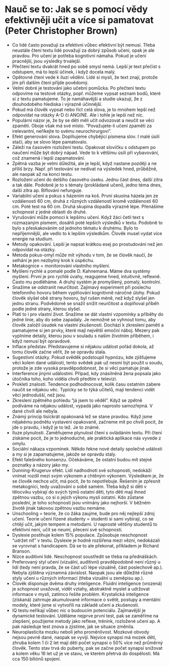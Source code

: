 # Nauč se to: Jak se s pomocí vědy efektivněji učit a více si pamatovat (Peter Christopher Brown)
* Co lidé často považují za efektivní vůbec efektivní být nemusí. Třeba neustále čtení textu lidé považují za dobrý způsob učení, opak je ale pravdou. Pro učení je potřeba kognitivní námaha. Pokud je učení pracnější, jsou výsledky trvalejší. 
* Přečtení textu dvakrát hned po sobě smysl nemá. Lepší je text přečíst s odstupem, má to lepší účinek, i když docela malý.
* Opětovné čtení vede k iluzi vědění. Lidé si myslí, že text znají, protože jim při dalším čtení příjde povědomý. 
* Velmi dobré je testování jako učební pomůcka. Po přečtení textu odpovíme na testové otázky, popř. můžeme vypsat seznam bodů, které si z textu pamatujeme. To je namáhavější a studie ukazují, že z dlouhodobého hlediska i výrazně účinnější.
* Pokud má člověk vypsat nebo říct celá slova, je to mnohem lepší než odpovídat na otázky A-D či ANO/NE. Ale i tohle je lepší než nic.
* Populární názor je, že by se děti měli učit odvozovat a neučit se věci zpaměti. Oboje však má své místo. “Považujete-li učení zpaměti za irelevantní, neříkejte to svému neurochirurgovi”.
* Efekt generování slova. Doplňujeme chybějící písmena slov. I malé úsilí stačí, aby se slovo lépe pamatovalo.
* Záleží na časovém rozložení testu. Opakovat slovíčku s odstupem po naučení může být dobrý nápad. Vede to k většímu úsilí při vybavování, což znamená i lepší zapamatování.
* Zpětná vazba je velmi důležitá, ale je lepší, když nastane později a ne příliš brzy. Např. při testování se nedívat na výsledek hned, průběžně, ale naopak až na konci testu.
* Rozložení učení do delšího časového úseku. Jednu část dnes, další zítra a tak dále. Podobně je to s tématy (prokládané učení), jedno téma dnes, další zítra ap. Biflování nefunguje.
* Variabilní učení a pokus s házením na koš. První skuoina házela jen ze vzdálenosti 60 cm, druhá z různých vzdáleností kromě vzdálenosti 60 cm. Poté test na 60 cm. Druhá skupina dopadla výrazně lépe. Přenášíme schopnost z jedné oblasti do druhé.
* Vyrušování může pomoci k lepšímu učení. Když žáci četli text s rozmazaným písmem, dosáhli poté lepších výsledků v textu. Podobně to bylo s přeskakováním od jednoho tématu k druhému. Bylo to nepříjemnější, ale vedlo to k lepším výsledkům. Člověk musel vydat více energie na studium.
* Metody opakování. Lepší je napsat krátkou esej po prostudování než jen odpovídat na otázky.
* Metoda pokus-omyl může mít výhodu v tom, že se člověk naučí, že selhání je jen nezbytný krok k úspěchu.
* Metakognice = monitorování vlastního myšlení.
* Myšlení rychlé a pomalé podle D. Kahnemana. Máme dva systémy myšlení. První je pro rychlé úvahy, reagujeme hned, intuitivně, reflexně. Často mu podléháme. A druhý systém je promyšlený, pomalý, kontrolní.
* Snažíme se odstranit neurčitost. Zajímavý experiment při poslechu telefonního hovoru během vyplňování kognitivně náročné úlohy. Pokud člověk slyšel obě strany hovoru, byl rušen méně, než když slyšel jen jednu stranu. Podvědomě se snažil snížit neurčitost a doplňoval příběh podle jedné strany, kterou slyšel. 
* Platí to i pro vlastní život. Snažíme se dát vlastní vzpomínky a příběhy do jedné linie, aby do sebe zapadaly. Je nemožné se vyhnout tomu, aby člověk založil úsudek na vlastní zkušenosti. Dochází k zkreslení paměti a pamatujeme si jen prvky, které mají největší emoční náboj. Mezery pak vyplníme detaily, kterou jsou v souladu s našim životním příběhem, i když nemusí být opravdové.
* Inflace představ. Představujeme si nějakou událost pořád dokola, až tomu člověk začne věřit, že se opravdu stala.
* Sugestivní otázky. Pokud svěděk podstoupil hypnózu, kde zjišťujeme věci kolem dané události, tento svědek pak už nesmí být použit u soudu, protože je zde vysoká pravděpodobnost, že si věci pamatuje jinak.
* Interference jinými událostmi. Případ, kdy znásilněná žena popsala jako útočníka toho, koho viděla chvíli předtím v televizi.
* Prokletí znalostí. Tendence podhodnocovat, kolik času ostatním zabere naučit se nějakou věc. Typicky se to týká učitelů, mají tendenci vidět věci jednodušší, než jsou. 
* Zkreslení zpětného pohledu “já jsem to věděl”. Když se zpětně podíváme na nějakou událost, vypadá jako naprosto samozřejmá. V dané chvíli ale nebyla.
* Známý princip tisíckrát opakovaná lež se stane pravdou. Když jsme nějakému podnětu vystaveni opakovaně, začneme mít po chvíli pocit, že jde o pravdu, i když je to lež. Je to známé.
* Iluze plynulosti. Zaměňujeme plynulost čtení s ovládáním textu. Při čtení získáme pocit, že je to jednoduché, ale praktická aplikace nás vyvede z omylu.
* Sociální nákaza vzpomínek. Někdo řekne nové detaily společné události a my si je zapamatujeme, jakože se opravdu staly.
* Efekt falešného konsenzu. Očekáváme, že ostatní budou mít stejné poznatky a názory jako my.
* Dunning-Krugeruv efekt. Lidí nadhodnotí své schopnosti, nedokáží vnímat rozdíl mezi svým výkonem a chtěným výkonem. Výsledkem je, že se člověk nechce učit, má pocit, že to nepotřebuje. Řešením je zpřesnit metakognici, tedy uvažování o sobě samém. Třeba když si děti v tělocviku vybírají do svých týmů ostatní děti, tyto děti mají ihned zpětnou vazbu, co si o jejich výkonu myslí ostatní. Kdo zůstane poslední, je toho schopnosti jsou vnímány jako nejhorší. V běžném životě jinak takovou zpětnou vazbu nemáme.
* Unschooling = teorie, že co žáka zaujme, bude pro něj nejlepší zdroj učení. Teorie učení řízené studenty = studenti si sami vybírají, co se chtějí učit, jakým tempem a metodami. U naprosté většiny studentů to efektivní není, učit se neumí, přecení své schopnosti.
* Dyslexie postihuje kolem 15% populace. Způsobuje neschopnost “udržet niť” v textu. Dyslexie je hodně rozšířena mezi vězni, nedokázali se vyrovnat s handicapem. Dá se to ale překonat, příkladem je Richard Branson.
* Nízce auditivní lidé. Neschopnost soustředit se třeba na přednáškách.
* Preferovaný styl učení (vizuální, auditivní) pravděpodobně není různý u lidí (tedy není pravda, že se část učí lépe vizuálně, část poslechově ap.). Nebyla zjištěna významná závislost. Naopak jsou ale důležité různé styly učení u různých informací (třeba vizuální u zeměpisu ap.).
* Člověk disponuje dvěma druhy inteligence. Fluidní inteligence (vrozená) je schopnost uvažovat, vidět vztahy, abstraktně myslet a udržovat informace v mysli, zatímco řešíte problém. Krystalická inteligence (získaná) zahrnuje akumulované informace o světě, postupy a mentální modely, které jsme si vytvořili na základě učení a zkušenosti.
* IQ testu neříkají vůbec nic o budoucím potenciálu. Zajímavější je dynamické testování. Uděláme nejprve první test, pak se zaměříme na zlepšení, použijeme metody jako reflexe, trénink, rozložené učení ap. A pak následuje test znova a zjistíme, jak se situace změnila.
* Neuroplasticita mozku neboli jeho proměnlivost. Mozkové obvody nejsou pevně dané, naopak se vyvíjí. Nejvíce synapsí má mozek dětí, zhruba kolem 1 či 2 let mají děti počet synapsí o 50% více než průměrný člověk. Tento stav trvá do puberty, pak se začne počet synapsí snižovat a kolem věku 16 let už je ve stavu, ve kterém přetrvá do dospělosti. Má cca 150 biliónů spojení.
